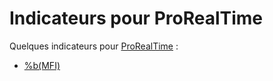# Indicateurs pour ProRealTime

Quelques indicateurs pour [ProRealTime](https://www.prorealtime.com) :

- [%b(MFI)](%25b(MFI).md)
